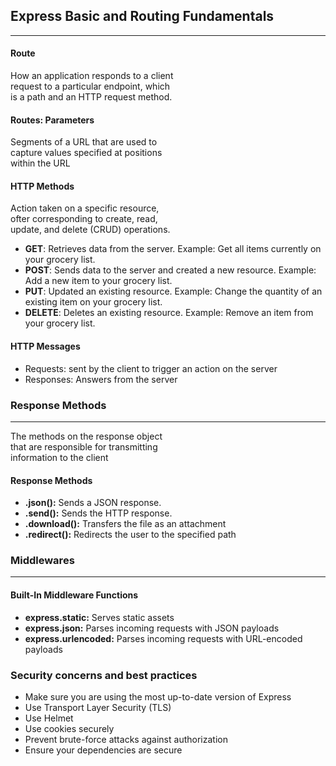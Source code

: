 ## Express Basic and Routing Fundamentals

___

#### Route

How an application responds to a client<br>
request to a particular endpoint, which <br>
is a path and an HTTP request method.

#### Routes: Parameters

Segments of a URL that are used to <br>
capture values specified at positions <br>
within the URL

#### HTTP Methods

Action taken on a specific resource,<br>
ofter corresponding to create, read, <br>
update, and delete (CRUD) operations. <br>

* __GET__: Retrieves data from the server. Example: Get all items currently on your grocery list.
* __POST__: Sends data to the server and created a new resource. Example: Add a new item to your grocery list.
* __PUT__: Updated an existing resource. Example: Change the quantity of an existing item on your grocery list.
* __DELETE__: Deletes an existing resource. Example: Remove an item from your grocery list.

#### HTTP Messages

* Requests: sent by the client to trigger an action on the server
* Responses: Answers from the server

### Response Methods

___
The methods on the response object <br>
that are responsible for transmitting<br>
information to the client

#### Response Methods

* __.json():__ Sends a JSON response.
* __.send():__ Sends the HTTP response.
* __.download():__ Transfers the file as an attachment
* __.redirect():__ Redirects the user to the specified path

### Middlewares

___

#### Built-In Middleware Functions

* __express.static:__ Serves static assets
* __express.json:__ Parses incoming requests with JSON payloads
* __express.urlencoded:__ Parses incoming requests with URL-encoded payloads

### Security concerns and best practices

* Make sure you are using the most up-to-date version of Express
* Use Transport Layer Security (TLS)
* Use Helmet
* Use cookies securely
* Prevent brute-force attacks against authorization
* Ensure your dependencies are secure


